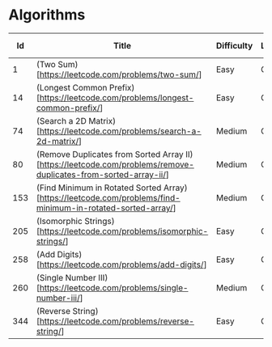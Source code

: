 # Algorithms

Id  | Title                                                                                                             | Difficulty | Language | Run Time
--- | ----------------------------------------------------------------------------------------------------------------- | ---------- | -------- | --------
1   | (Two Sum)[<https://leetcode.com/problems/two-sum/>]                                                               | Easy       | Golang   | 12 ms
14  | (Longest Common Prefix)[<https://leetcode.com/problems/longest-common-prefix/>]                                   | Easy       | Golang   | 4 ms
74  | (Search a 2D Matrix)[<https://leetcode.com/problems/search-a-2d-matrix/>]                                         | Medium     | Golang   | 16 ms
80  | (Remove Duplicates from Sorted Array II)[<https://leetcode.com/problems/remove-duplicates-from-sorted-array-ii/>] | Medium     | Golang   | 24 ms
153 | (Find Minimum in Rotated Sorted Array)[<https://leetcode.com/problems/find-minimum-in-rotated-sorted-array/>]     | Medium     | Golang   | 8 ms
205 | (Isomorphic Strings)[<https://leetcode.com/problems/isomorphic-strings/>]                                         | Easy       | Golang   | 11 ms
258 | (Add Digits)[<https://leetcode.com/problems/add-digits/>]                                                         | Easy       | Golang   | 16 ms
260 | (Single Number III)[<https://leetcode.com/problems/single-number-iii/>]                                           | Medium     | Golang   | 24 ms
344 | (Reverse String)[<https://leetcode.com/problems/reverse-string/>]                                                 | Easy       | Golang   | 16 ms
